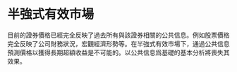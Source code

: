 # 半強式有效市場

目前的證券價格已經完全反映了過去所有與該證券相關的公共信息。例如股票價格完全反映了公司財務狀況，宏觀經濟形勢等。在半強式有效市場下，通過公共信息預測價格以獲得長期超額收益是不可能的。以公共信息爲基礎的基本分析將喪失其效果。
